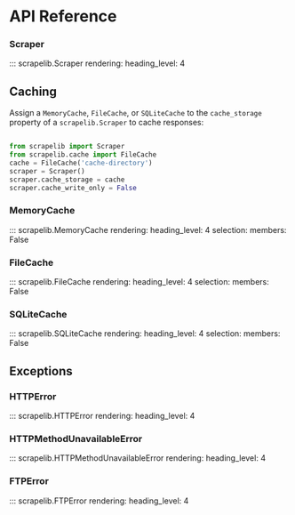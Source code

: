 # API Reference

### Scraper

::: scrapelib.Scraper
    rendering:
      heading_level: 4

## Caching

Assign a `MemoryCache`, `FileCache`, or `SQLiteCache` to
the `cache_storage` property of a `scrapelib.Scraper` to cache responses:

``` python

from scrapelib import Scraper
from scrapelib.cache import FileCache
cache = FileCache('cache-directory')
scraper = Scraper()
scraper.cache_storage = cache
scraper.cache_write_only = False
```

### MemoryCache

::: scrapelib.MemoryCache
    rendering:
      heading_level: 4
    selection:
      members: False

### FileCache

::: scrapelib.FileCache
    rendering:
      heading_level: 4
    selection:
      members: False

### SQLiteCache

::: scrapelib.SQLiteCache
    rendering:
      heading_level: 4
    selection:
      members: False

## Exceptions

### HTTPError

::: scrapelib.HTTPError
    rendering:
      heading_level: 4

### HTTPMethodUnavailableError

::: scrapelib.HTTPMethodUnavailableError
    rendering:
      heading_level: 4

### FTPError

::: scrapelib.FTPError
    rendering:
      heading_level: 4
